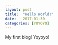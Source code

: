 ```yaml
---
layout: post
title:  "Hello World!"
date:   2017-01-30
categories: [YOYOYO]
---
```


My first blog! Yoyoyo!